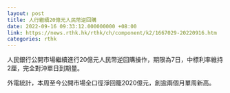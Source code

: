 ```yaml
---
layout: post
title: 人行繼續20億元人民幣逆回購
date: 2022-09-16 09:33:12.000000000 +08:00
link: https://news.rthk.hk/rthk/ch/component/k2/1667029-20220916.htm
categories: rthk
---
```


人民銀行公開市場繼續進行20億元人民幣逆回購操作，期限為7日，中標利率維持2厘，完全對沖單日到期量。

外電統計，本周至今公開市場全口徑淨回籠2020億元，創逾兩個月單周新高。

